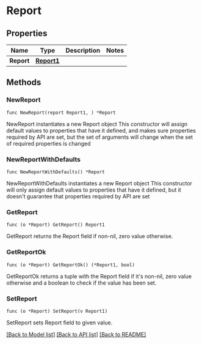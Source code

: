 # Report

## Properties

Name | Type | Description | Notes
------------ | ------------- | ------------- | -------------
**Report** | [**Report1**](Report1.md) |  | 

## Methods

### NewReport

`func NewReport(report Report1, ) *Report`

NewReport instantiates a new Report object
This constructor will assign default values to properties that have it defined,
and makes sure properties required by API are set, but the set of arguments
will change when the set of required properties is changed

### NewReportWithDefaults

`func NewReportWithDefaults() *Report`

NewReportWithDefaults instantiates a new Report object
This constructor will only assign default values to properties that have it defined,
but it doesn't guarantee that properties required by API are set

### GetReport

`func (o *Report) GetReport() Report1`

GetReport returns the Report field if non-nil, zero value otherwise.

### GetReportOk

`func (o *Report) GetReportOk() (*Report1, bool)`

GetReportOk returns a tuple with the Report field if it's non-nil, zero value otherwise
and a boolean to check if the value has been set.

### SetReport

`func (o *Report) SetReport(v Report1)`

SetReport sets Report field to given value.



[[Back to Model list]](../README.md#documentation-for-models) [[Back to API list]](../README.md#documentation-for-api-endpoints) [[Back to README]](../README.md)


